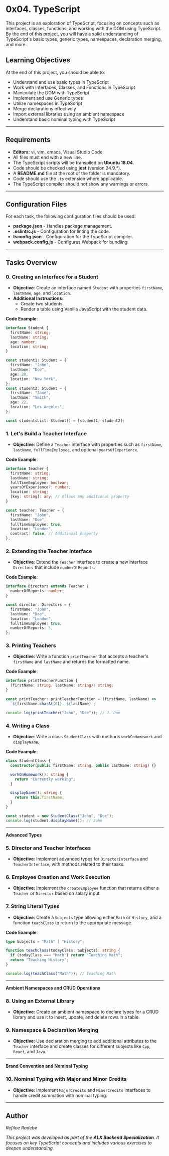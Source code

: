# 0x04. TypeScript

This project is an exploration of TypeScript, focusing on concepts such as interfaces, classes, functions, and working with the DOM using TypeScript. By the end of this project, you will have a solid understanding of TypeScript's basic types, generic types, namespaces, declaration merging, and more.

## Learning Objectives

At the end of this project, you should be able to:

- Understand and use basic types in TypeScript
- Work with Interfaces, Classes, and Functions in TypeScript
- Manipulate the DOM with TypeScript
- Implement and use Generic types
- Utilize namespaces in TypeScript
- Merge declarations effectively
- Import external libraries using an ambient namespace
- Understand basic nominal typing with TypeScript

---

## Requirements

- **Editors:** vi, vim, emacs, Visual Studio Code
- All files must end with a new line.
- The TypeScript scripts will be transpiled on **Ubuntu 18.04**.
- Code should be checked using **jest** (version 24.9.\*).
- A **README.md** file at the root of the folder is mandatory.
- Code should use the `.ts` extension where applicable.
- The TypeScript compiler should not show any warnings or errors.

---

## Configuration Files

For each task, the following configuration files should be used:

- **package.json** - Handles package management.
- **.eslintrc.js** - Configuration for linting the code.
- **tsconfig.json** - Configuration for the TypeScript compiler.
- **webpack.config.js** - Configures Webpack for bundling.

---

## Tasks Overview

### 0. Creating an Interface for a Student

- **Objective**: Create an interface named `Student` with properties `firstName`, `lastName`, `age`, and `location`.
- **Additional Instructions**:
  - Create two students.
  - Render a table using Vanilla JavaScript with the student data.

**Code Example**:

```typescript
interface Student {
  firstName: string;
  lastName: string;
  age: number;
  location: string;
}

const student1: Student = {
  firstName: "John",
  lastName: "Doe",
  age: 20,
  location: "New York",
};
const student2: Student = {
  firstName: "Jane",
  lastName: "Smith",
  age: 22,
  location: "Los Angeles",
};

const studentsList: Student[] = [student1, student2];
```

### 1. Let's Build a Teacher Interface

- **Objective**: Define a `Teacher` interface with properties such as `firstName`, `lastName`, `fullTimeEmployee`, and optional `yearsOfExperience`.

**Code Example**:

```typescript
interface Teacher {
  firstName: string;
  lastName: string;
  fullTimeEmployee: boolean;
  yearsOfExperience?: number;
  location: string;
  [key: string]: any; // Allows any additional property
}

const teacher: Teacher = {
  firstName: "John",
  lastName: "Doe",
  fullTimeEmployee: true,
  location: "London",
  contract: false, // Additional property
};
```

### 2. Extending the Teacher Interface

- **Objective**: Extend the `Teacher` interface to create a new interface `Directors` that include `numberOfReports`.

**Code Example**:

```typescript
interface Directors extends Teacher {
  numberOfReports: number;
}

const director: Directors = {
  firstName: "John",
  lastName: "Doe",
  location: "London",
  fullTimeEmployee: true,
  numberOfReports: 5,
};
```

### 3. Printing Teachers

- **Objective**: Write a function `printTeacher` that accepts a teacher's `firstName` and `lastName` and returns the formatted name.

**Code Example**:

```typescript
interface printTeacherFunction {
  (firstName: string, lastName: string): string;
}

const printTeacher: printTeacherFunction = (firstName, lastName) =>
  `${firstName.charAt(0)}. ${lastName}`;

console.log(printTeacher("John", "Doe")); // J. Doe
```

### 4. Writing a Class

- **Objective**: Write a class `StudentClass` with methods `workOnHomework` and `displayName`.

**Code Example**:

```typescript
class StudentClass {
  constructor(public firstName: string, public lastName: string) {}

  workOnHomework(): string {
    return "Currently working";
  }

  displayName(): string {
    return this.firstName;
  }
}

const student = new StudentClass("John", "Doe");
console.log(student.displayName()); // John
```

---

**Advanced Types**

### 5. Director and Teacher Interfaces

- **Objective**: Implement advanced types for `DirectorInterface` and `TeacherInterface`, with methods related to their tasks.

### 6. Employee Creation and Work Execution

- **Objective**: Implement the `createEmployee` function that returns either a `Teacher` or `Director` based on salary input.

### 7. String Literal Types

- **Objective**: Create a `Subjects` type allowing either `Math` or `History`, and a function `teachClass` to return to the appropriate message.

**Code Example**:

```typescript
type Subjects = "Math" | "History";

function teachClass(todayClass: Subjects): string {
  if (todayClass === "Math") return "Teaching Math";
  return "Teaching History";
}

console.log(teachClass("Math")); // Teaching Math
```

---

**Ambient Namespaces and CRUD Operations**

### 8. Using an External Library

- **Objective**: Create an ambient namespace to declare types for a CRUD library and use it to insert, update, and delete rows in a table.

### 9. Namespace & Declaration Merging

- **Objective**: Use declaration merging to add additional attributes to the `Teacher` interface and create classes for different subjects like `Cpp`, `React`, and `Java`.

---

**Brand Convention and Nominal Typing**

### 10. Nominal Typing with Major and Minor Credits

- **Objective**: Implement `MajorCredits` and `MinorCredits` interfaces to handle credit summation with nominal typing.

---

## Author

_Refiloe Radebe_

_This project was developed as part of the **ALX Backend Specialization**. It focuses on key TypeScript concepts and includes various exercises to deepen understanding._
